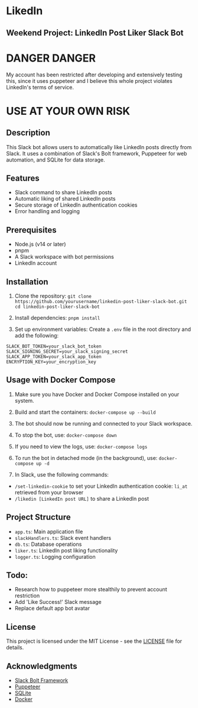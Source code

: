 # LikedIn

## Weekend Project: LinkedIn Post Liker Slack Bot

# DANGER DANGER

My account has been restricted after developing and extensively testing this, since it uses puppeteer and I believe this
whole project
violates LinkedIn's terms of service.

# USE AT YOUR OWN RISK

## Description

This Slack bot allows users to automatically like LinkedIn posts directly from Slack. It uses a combination of Slack's
Bolt framework, Puppeteer for web automation, and SQLite for data storage.

## Features

- Slack command to share LinkedIn posts
- Automatic liking of shared LinkedIn posts
- Secure storage of LinkedIn authentication cookies
- Error handling and logging

## Prerequisites

- Node.js (v14 or later)
- pnpm
- A Slack workspace with bot permissions
- LinkedIn account

## Installation

1. Clone the repository:
   `git clone https://github.com/yourusername/linkedin-post-liker-slack-bot.git cd linkedin-post-liker-slack-bot`

2. Install dependencies:
   `pnpm install`

3. Set up environment variables:
   Create a `.env` file in the root directory and add the following:

```
SLACK_BOT_TOKEN=your_slack_bot_token 
SLACK_SIGNING_SECRET=your_slack_signing_secret 
SLACK_APP_TOKEN=your_slack_app_token 
ENCRYPTION_KEY=your_encryption_key
```

## Usage with Docker Compose

1. Make sure you have Docker and Docker Compose installed on your system.

2. Build and start the containers:
   `docker-compose up --build`

3. The bot should now be running and connected to your Slack workspace.

4. To stop the bot, use:
   `docker-compose down`

5. If you need to view the logs, use:
   `docker-compose logs`

6. To run the bot in detached mode (in the background), use:
   `docker-compose up -d`

7. In Slack, use the following commands:

- `/set-linkedin-cookie` to set your LinkedIn authentication cookie: `li_at` retrieved from your browser
- `/likedin [LinkedIn post URL]` to share a LinkedIn post

## Project Structure

- `app.ts`: Main application file
- `slackHandlers.ts`: Slack event handlers
- `db.ts`: Database operations
- `liker.ts`: LinkedIn post liking functionality
- `logger.ts`: Logging configuration

## Todo:

* Research how to puppeteer more stealthily to prevent account restriction
* Add 'Like Success!' Slack message
* Replace default app bot avatar

## License

This project is licensed under the MIT License - see the [LICENSE](LICENSE) file for details.

## Acknowledgments

- [Slack Bolt Framework](https://slack.dev/bolt-js/concepts)
- [Puppeteer](https://pptr.dev/)
- [SQLite](https://www.sqlite.org/index.html)
- [Docker](https://www.docker.com/)